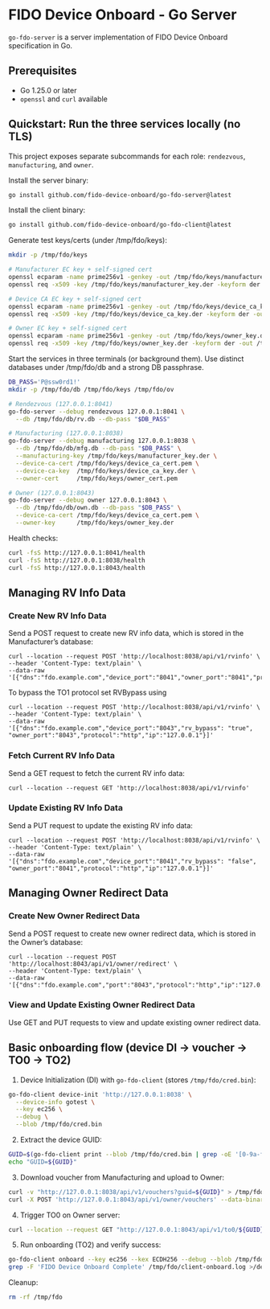 # FIDO Device Onboard - Go Server

`go-fdo-server` is a server implementation of FIDO Device Onboard specification in Go.

[fdo]: https://fidoalliance.org/specs/FDO/FIDO-Device-Onboard-PS-v1.1-20220419/FIDO-Device-Onboard-PS-v1.1-20220419.html
[cbor]: https://www.rfc-editor.org/rfc/rfc8949.html
[cose]: https://datatracker.ietf.org/doc/html/rfc8152

## Prerequisites

- Go 1.25.0 or later
- `openssl` and `curl` available

## Quickstart: Run the three services locally (no TLS)
This project exposes separate subcommands for each role: `rendezvous`, `manufacturing`, and `owner`.

Install the server binary:

```bash
go install github.com/fido-device-onboard/go-fdo-server@latest
```

Install the client binary:

```bash
go install github.com/fido-device-onboard/go-fdo-client@latest
```

Generate test keys/certs (under /tmp/fdo/keys):

```bash
mkdir -p /tmp/fdo/keys

# Manufacturer EC key + self-signed cert
openssl ecparam -name prime256v1 -genkey -out /tmp/fdo/keys/manufacturer_key.der -outform der
openssl req -x509 -key /tmp/fdo/keys/manufacturer_key.der -keyform der -out /tmp/fdo/keys/manufacturer_cert.pem -days 365 -subj "/C=US/O=Example/CN=Manufacturer"

# Device CA EC key + self-signed cert
openssl ecparam -name prime256v1 -genkey -out /tmp/fdo/keys/device_ca_key.der -outform der
openssl req -x509 -key /tmp/fdo/keys/device_ca_key.der -keyform der -out /tmp/fdo/keys/device_ca_cert.pem -days 365 -subj "/C=US/O=Example/CN=Device"

# Owner EC key + self-signed cert
openssl ecparam -name prime256v1 -genkey -out /tmp/fdo/keys/owner_key.der -outform der
openssl req -x509 -key /tmp/fdo/keys/owner_key.der -keyform der -out /tmp/fdo/keys/owner_cert.pem -days 365 -subj "/C=US/O=Example/CN=Owner"

```

Start the services in three terminals (or background them). Use distinct databases under /tmp/fdo/db and a strong DB passphrase.

```bash
DB_PASS='P@ssw0rd1!'
mkdir -p /tmp/fdo/db /tmp/fdo/keys /tmp/fdo/ov

# Rendezvous (127.0.0.1:8041)
go-fdo-server --debug rendezvous 127.0.0.1:8041 \
  --db /tmp/fdo/db/rv.db --db-pass "$DB_PASS"

# Manufacturing (127.0.0.1:8038)
go-fdo-server --debug manufacturing 127.0.0.1:8038 \
  --db /tmp/fdo/db/mfg.db --db-pass "$DB_PASS" \
  --manufacturing-key /tmp/fdo/keys/manufacturer_key.der \
  --device-ca-cert /tmp/fdo/keys/device_ca_cert.pem \
  --device-ca-key  /tmp/fdo/keys/device_ca_key.der \
  --owner-cert     /tmp/fdo/keys/owner_cert.pem

# Owner (127.0.0.1:8043)
go-fdo-server --debug owner 127.0.0.1:8043 \
  --db /tmp/fdo/db/own.db --db-pass "$DB_PASS" \
  --device-ca-cert /tmp/fdo/keys/device_ca_cert.pem \
  --owner-key      /tmp/fdo/keys/owner_key.der
```

Health checks:

```bash
curl -fsS http://127.0.0.1:8041/health
curl -fsS http://127.0.0.1:8038/health
curl -fsS http://127.0.0.1:8043/health
```

## Managing RV Info Data
### Create New RV Info Data
Send a POST request to create new RV info data, which is stored in the Manufacturer’s database:
```
curl --location --request POST 'http://localhost:8038/api/v1/rvinfo' \                      
--header 'Content-Type: text/plain' \
--data-raw '[{"dns":"fdo.example.com","device_port":"8041","owner_port":"8041","protocol":"http","ip":"127.0.0.1"}]'
```
To bypass the TO1 protocol set RVBypass using
```
curl --location --request POST 'http://localhost:8038/api/v1/rvinfo' \                      
--header 'Content-Type: text/plain' \
--data-raw '[{"dns":"fdo.example.com","device_port":"8043","rv_bypass": "true", "owner_port":"8043","protocol":"http","ip":"127.0.0.1"}]'
```
### Fetch Current RV Info Data
Send a GET request to fetch the current RV info data:
```
curl --location --request GET 'http://localhost:8038/api/v1/rvinfo'
```

### Update Existing RV Info Data
Send a PUT request to update the existing RV info data:
```
curl --location --request POST 'http://localhost:8038/api/v1/rvinfo' \                      
--header 'Content-Type: text/plain' \
--data-raw '[{"dns":"fdo.example.com","device_port":"8041","rv_bypass": "false", "owner_port":"8041","protocol":"http","ip":"127.0.0.1"}]'
```

## Managing Owner Redirect Data
### Create New Owner Redirect Data
Send a POST request to create new owner redirect data, which is stored in the Owner’s database:
```
curl --location --request POST 'http://localhost:8043/api/v1/owner/redirect' \               
--header 'Content-Type: text/plain' \
--data-raw '[{"dns":"fdo.example.com","port":"8043","protocol":"http","ip":"127.0.0.1"}]'
```

### View and Update Existing Owner Redirect Data
Use GET and PUT requests to view and update existing owner redirect data.


## Basic onboarding flow (device DI → voucher → TO0 → TO2)

1. Device Initialization (DI) with `go-fdo-client` (stores `/tmp/fdo/cred.bin`):

```bash
go-fdo-client device-init 'http://127.0.0.1:8038' \
  --device-info gotest \
  --key ec256 \
  --debug \
  --blob /tmp/fdo/cred.bin
```

2. Extract the device GUID:

```bash
GUID=$(go-fdo-client print --blob /tmp/fdo/cred.bin | grep -oE '[0-9a-fA-F]{32}' | head -n1)
echo "GUID=${GUID}"
```

3. Download voucher from Manufacturing and upload to Owner:

```bash
curl -v "http://127.0.0.1:8038/api/v1/vouchers?guid=${GUID}" > /tmp/fdo/ov/ownervoucher
curl -X POST 'http://127.0.0.1:8043/api/v1/owner/vouchers' --data-binary @/tmp/fdo/ov/ownervoucher
```

4. Trigger TO0 on Owner server:

```bash
curl --location --request GET "http://127.0.0.1:8043/api/v1/to0/${GUID}"
```

5. Run onboarding (TO2) and verify success:

```bash
go-fdo-client onboard --key ec256 --kex ECDH256 --debug --blob /tmp/fdo/cred.bin | tee /tmp/fdo/client-onboard.log
grep -F 'FIDO Device Onboard Complete' /tmp/fdo/client-onboard.log >/dev/null && echo 'Onboarding OK'
```

Cleanup:

```bash
rm -rf /tmp/fdo
```